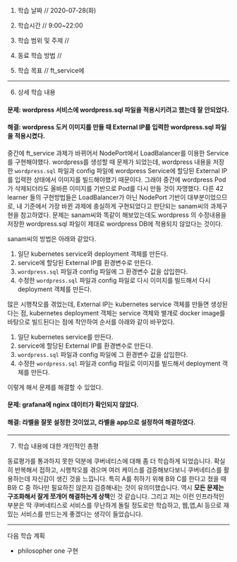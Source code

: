 1. 학습 날짜 // 2020-07-28(화)

2. 학습시간 // 9:00~22:00

3. 학습 범위 및 주제 //

4. 동료 학습 방법 // 

5. 학습 목표 // ft_service에 

---

6. 상세 학습 내용

#### 문제: wordpress 서비스에 wordpress.sql 파일을 적용시키려고 했는데 잘 안되었다.
#### 해결: wordpress 도커 이미지를 만들 때 External IP를 입력한 wordpress.sql 파일을 적용시켰다.

중간에 ft_service 과제가 바뀌어서 NodePort에서 LoadBalancer를 이용한 Service를 구현해야했다. 
wordpress를 생성할 때 문제가 되었는데, wordpress 내용을 저장한 `wordpress.sql` 파일과 config 파일에 wordpress Service에 할당된 External IP를 입력한 상태에서 이미지를 빌드해야했기 때문이다. 
그래야 중간에 wordpress Pod가 삭제되더라도 올바른 이미지를 기반으로 Pod를 다시 만들 것이 자명했다.
다른 42 learner 들의 구현방법들은 LoadBalancer가 아닌 NodePort 기반이 대부분이었으므로, 내 기준에서 가장 바뀐 과제에 충실하게 구현되었다고 판단되는 sanam씨의 과제구현을 참고하였다.
문제는 sanam씨와 똑같이 해보았는데도 wordpress 의 수정내용을 저장한 wordpress.sql 파일이 제대로 wordpress DB에 적용되지 않았다는 것이다.

sanam씨의 방법은 아래와 같았다.
1. 일단 kubernetes service와 deployment 객체를 만든다.
2. service에 할당된 External IP를 환경변수로 만든다.
3. `wordpress.sql` 파일과 config 파일에 그 환경변수 값을 삽입한다.
4. 수정한 `wordpress.sql` 파일과 config 파일로 다시 이미지를 빌드해서 다시 deployment 객체를 만든다.

많은 시행착오를 겪었는데, External IP는 kubernetes service 객체를 만들면 생성된다는 점, kubernetes deployment 객체는 service 객체와 별개로 docker image를 바탕으로 빌드된다는 점에 착안하여 순서를 아래와 같이 바꾸었다.
1. 일단 kubernetes service를 만든다.
2. service에 할당된 External IP를 환경변수로 만든다.
3. `wordpress.sql` 파일과 config 파일에 그 환경변수 값을 삽입한다.
4. 수정한 `wordpress.sql` 파일과 config 파일로 이미지를 빌드해서 deployment 객체를 만든다.

이렇게 해서 문제를 해결할 수 있었다.

#### 문제: grafana에 nginx 데이터가 확인되지 않았다.
#### 해결: 라벨을 잘못 설정한 것이었고, 라벨을 app으로 설정하여 해결하였다.

---

7. 학습 내용에 대한 개인적인 총평

동료평가를 통과하지 못한 덕분에 쿠버네티스에 대해 좀 더 학습하게 되었습니다. 
확실히 반복해서 접하고, 시행착오를 겪으며 여러 케이스를 검증해보다보니 쿠버네티스를 활용하는데 자신감이 생긴 것을 느낍니다.
특히 A를 취하기 위해 B와 C를 한다고 쳤을 때 B와 C 중 하나만 필요하진 않은지 검증해내는 것이 유의미했습니다. 역시 **모든 문제는 구조화해서 잘게 쪼개어 해결하는게 상책**인 것 같습니다.
그리고 저는 이런 인프라적인 부분은 딱 쿠버네티스로 서비스를 무난하게 돌릴 정도로만 학습하고, 웹,앱,AI 등으로 재밌는 서비스를 만드는게 좋겠다는 생각이 들었습니다.

---

다음 학습 계획

- philosopher one 구현